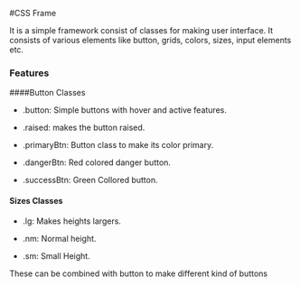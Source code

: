 #CSS Frame

It is a simple framework consist of classes for making user interface. It consists of various elements like button, grids, colors, sizes, input elements etc.


### Features

####Button Classes

* .button: Simple buttons with hover and active features.

* .raised: makes the button raised.

* .primaryBtn: Button class to make its color primary.

* .dangerBtn: Red colored danger button.

* .successBtn: Green Collored button.

#### Sizes Classes

* .lg: Makes heights largers.

* .nm: Normal height.

* .sm: Small Height.


These can be combined with button to make different kind of buttons